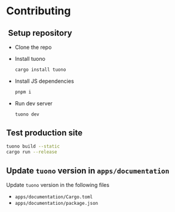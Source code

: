 # Contributing

##  Setup repository

- Clone the repo

- Install tuono

  ```sh
  cargo install tuono
  ```

- Install JS dependencies

  ```sh
  pnpm i
  ```

- Run dev server

  ```sh
  tuono dev
  ```

## Test production site

```sh
tuono build --static
cargo run --release
```

## Update `tuono` version in `apps/documentation`

Update `tuono` version in the following files

- `apps/documentation/Cargo.toml`
- `apps/documentation/package.json`
